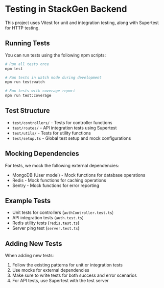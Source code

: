 # Testing in StackGen Backend

This project uses Vitest for unit and integration testing, along with Supertest for HTTP testing.

## Running Tests

You can run tests using the following npm scripts:

```bash
# Run all tests once
npm test

# Run tests in watch mode during development
npm run test:watch

# Run tests with coverage report
npm run test:coverage
```

## Test Structure

- `test/controllers/` - Tests for controller functions
- `test/routes/` - API integration tests using Supertest
- `test/utils/` - Tests for utility functions
- `test/setup.ts` - Global test setup and mock configurations

## Mocking Dependencies

For tests, we mock the following external dependencies:
- MongoDB (User model) - Mock functions for database operations
- Redis - Mock functions for caching operations
- Sentry - Mock functions for error reporting

## Example Tests

- Unit tests for controllers (`authController.test.ts`)
- API integration tests (`auth.test.ts`)
- Redis utility tests (`redis.test.ts`)
- Server ping test (`server.test.ts`)

## Adding New Tests

When adding new tests:
1. Follow the existing patterns for unit or integration tests
2. Use mocks for external dependencies
3. Make sure to write tests for both success and error scenarios
4. For API tests, use Supertest with the test server 